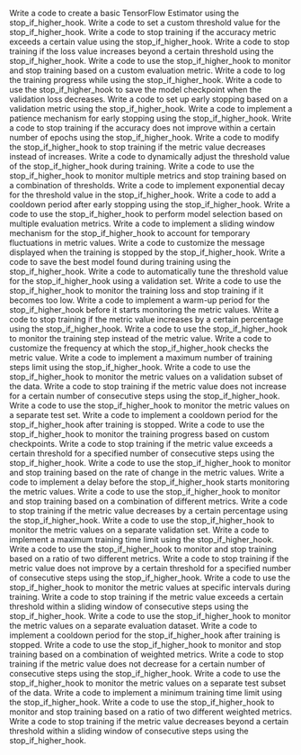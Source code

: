 Write a code to create a basic TensorFlow Estimator using the stop_if_higher_hook.
Write a code to set a custom threshold value for the stop_if_higher_hook.
Write a code to stop training if the accuracy metric exceeds a certain value using the stop_if_higher_hook.
Write a code to stop training if the loss value increases beyond a certain threshold using the stop_if_higher_hook.
Write a code to use the stop_if_higher_hook to monitor and stop training based on a custom evaluation metric.
Write a code to log the training progress while using the stop_if_higher_hook.
Write a code to use the stop_if_higher_hook to save the model checkpoint when the validation loss decreases.
Write a code to set up early stopping based on a validation metric using the stop_if_higher_hook.
Write a code to implement a patience mechanism for early stopping using the stop_if_higher_hook.
Write a code to stop training if the accuracy does not improve within a certain number of epochs using the stop_if_higher_hook.
Write a code to modify the stop_if_higher_hook to stop training if the metric value decreases instead of increases.
Write a code to dynamically adjust the threshold value of the stop_if_higher_hook during training.
Write a code to use the stop_if_higher_hook to monitor multiple metrics and stop training based on a combination of thresholds.
Write a code to implement exponential decay for the threshold value in the stop_if_higher_hook.
Write a code to add a cooldown period after early stopping using the stop_if_higher_hook.
Write a code to use the stop_if_higher_hook to perform model selection based on multiple evaluation metrics.
Write a code to implement a sliding window mechanism for the stop_if_higher_hook to account for temporary fluctuations in metric values.
Write a code to customize the message displayed when the training is stopped by the stop_if_higher_hook.
Write a code to save the best model found during training using the stop_if_higher_hook.
Write a code to automatically tune the threshold value for the stop_if_higher_hook using a validation set.
Write a code to use the stop_if_higher_hook to monitor the training loss and stop training if it becomes too low.
Write a code to implement a warm-up period for the stop_if_higher_hook before it starts monitoring the metric values.
Write a code to stop training if the metric value increases by a certain percentage using the stop_if_higher_hook.
Write a code to use the stop_if_higher_hook to monitor the training step instead of the metric value.
Write a code to customize the frequency at which the stop_if_higher_hook checks the metric value.
Write a code to implement a maximum number of training steps limit using the stop_if_higher_hook.
Write a code to use the stop_if_higher_hook to monitor the metric values on a validation subset of the data.
Write a code to stop training if the metric value does not increase for a certain number of consecutive steps using the stop_if_higher_hook.
Write a code to use the stop_if_higher_hook to monitor the metric values on a separate test set.
Write a code to implement a cooldown period for the stop_if_higher_hook after training is stopped.
Write a code to use the stop_if_higher_hook to monitor the training progress based on custom checkpoints.
Write a code to stop training if the metric value exceeds a certain threshold for a specified number of consecutive steps using the stop_if_higher_hook.
Write a code to use the stop_if_higher_hook to monitor and stop training based on the rate of change in the metric values.
Write a code to implement a delay before the stop_if_higher_hook starts monitoring the metric values.
Write a code to use the stop_if_higher_hook to monitor and stop training based on a combination of different metrics.
Write a code to stop training if the metric value decreases by a certain percentage using the stop_if_higher_hook.
Write a code to use the stop_if_higher_hook to monitor the metric values on a separate validation set.
Write a code to implement a maximum training time limit using the stop_if_higher_hook.
Write a code to use the stop_if_higher_hook to monitor and stop training based on a ratio of two different metrics.
Write a code to stop training if the metric value does not improve by a certain threshold for a specified number of consecutive steps using the stop_if_higher_hook.
Write a code to use the stop_if_higher_hook to monitor the metric values at specific intervals during training.
Write a code to stop training if the metric value exceeds a certain threshold within a sliding window of consecutive steps using the stop_if_higher_hook.
Write a code to use the stop_if_higher_hook to monitor the metric values on a separate evaluation dataset.
Write a code to implement a cooldown period for the stop_if_higher_hook after training is stopped.
Write a code to use the stop_if_higher_hook to monitor and stop training based on a combination of weighted metrics.
Write a code to stop training if the metric value does not decrease for a certain number of consecutive steps using the stop_if_higher_hook.
Write a code to use the stop_if_higher_hook to monitor the metric values on a separate test subset of the data.
Write a code to implement a minimum training time limit using the stop_if_higher_hook.
Write a code to use the stop_if_higher_hook to monitor and stop training based on a ratio of two different weighted metrics.
Write a code to stop training if the metric value decreases beyond a certain threshold within a sliding window of consecutive steps using the stop_if_higher_hook.